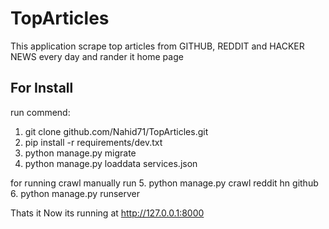 # TopArticles
This application  scrape top articles from GITHUB, REDDIT and HACKER NEWS  every day and rander it home page

## For Install
run commend:
  1. git clone github.com/Nahid71/TopArticles.git
  2. pip install -r requirements/dev.txt
  3. python manage.py migrate
  4. python manage.py loaddata services.json
  
 for running crawl manually run
  5. python manage.py crawl reddit hn github
  6. python manage.py runserver
  
Thats it Now its running at http://127.0.0.1:8000
